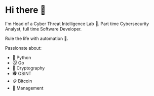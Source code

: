 # Hi there 👋

I'm Head of a Cyber Threat Intelligence Lab 🧪. Part time Cybersecurity Analyst, full time Software Developer.

Rule the life with automation 🤖.

Passionate about:
- 🐍 Python
- 🐭 Go
- 🔐 Cryptography
- 🕵️ OSINT
- 🪙 Bitcoin
- 👥 Management 